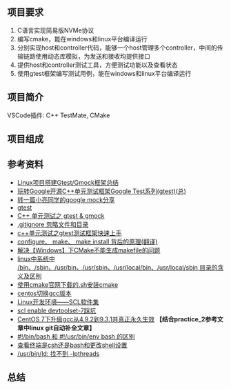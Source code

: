 ## 项目要求
1. C语言实现简易版NVMe协议
2. 编写cmake，能在windows和linux平台编译运行
3. 分别实现host和controller代码，能够一个host管理多个controller，中间的传输链路使用动态库模拟，为发送和接收均提供接口
4. 提供host和controller测试工具，方便测试功能以及查看状态
5. 使用gtest框架编写测试用例，能在windows和linux平台编译运行

## 项目简介
VSCode插件: C++ TestMate, CMake

## 项目组成

## 参考资料
- [Linux项目搭建Gtest/Gmock框架总结](https://blog.csdn.net/sinat_39037205/article/details/113761434)
- [玩转Google开源C++单元测试框架Google Test系列(gtest)(总)](https://www.cnblogs.com/coderzh/archive/2009/04/06/1426755.html)
- [转一篇小亮同学的google mock分享](https://www.cnblogs.com/welkinwalker/archive/2011/11/29/2267225.html)
- [gtest](https://github.com/google/googletest)
- [C++ 单元测试之 gtest & gmock](https://juejin.cn/post/6844903976765243400)
- [.gitignore 忽略文件和目录](https://cloud.tencent.com/developer/article/2207768)
- [c++单元测试之gtest测试框架快速上手](https://blog.csdn.net/guotianqing/article/details/104055221)
- [configure、 make、 make install 背后的原理(翻译)](https://zhuanlan.zhihu.com/p/77813702)
- [解决【Windows】下CMake不能生成makefile的问题](https://blog.csdn.net/qq_32939413/article/details/112381319)
- [linux中系统中 /bin、/sbin、/usr/bin、/usr/sbin、/usr/local/bin、/usr/local/sbin 目录的含义及区别](https://blog.csdn.net/weixin_45649763/article/details/104635869)
- [使用cmake官网下载的.sh安装cmake](https://blog.csdn.net/weixin_41304867/article/details/132125172)
- [centos切换gcc版本](https://www.cnblogs.com/huojing/articles/17913476.html)
- [Linux开发环境——SCL软件集](https://quantfabric.blog.csdn.net/article/details/123076029)
- [scl enable devtoolset-7踩坑](https://blog.csdn.net/qingsui9/article/details/125281608)
- [CentOS 7下升级gcc从4.9.2到9.3.1并真正永久生效](https://www.codenong.com/jsdf39ed099780/) **【结合practice_2参考文章中linux git自动补全文章】**
- [#!/bin/bash 和 #!/usr/bin/env bash 的区别](https://blog.csdn.net/qq_37164975/article/details/106181500)
- [查看终端是csh还是bash和更改shell设置](https://blog.csdn.net/qq_36434219/article/details/80247612)
- [/usr/bin/ld: 找不到 -lpthreads](https://segmentfault.com/q/1010000042761146)

## 总结